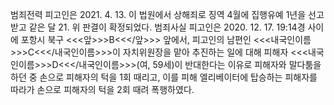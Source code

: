 범죄전력
피고인은 2021. 4. 13. 이 법원에서 상해죄로 징역 4월에 집행유예 1년을 선고받고 같은 달 21. 위 판결이 확정되었다.
범죄사실
피고인은 2020. 12. 17. 19:14경 사이에 포항시 북구 <<<앞>>>B<<</앞>>> 앞에서, 피고인의 남편인 <<<내국인이름>>>C<<</내국인이름>>>이 자치위원장을 맡아 추진하는 일에 대해 피해자 <<<내국인이름>>>D<<</내국인이름>>>(여, 59세)이 반대한다는 이유로 피해자와 말다툼을 하던 중 손으로 피해자의 턱을 1회 때리고, 이를 피해 엘리베이터에 탑승하는 피해자를 따라가 손으로 피해자의 턱을 2회 때려 폭행하였다.